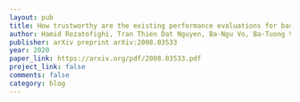 ```yaml
---
layout: pub
title: How trustworthy are the existing performance evaluations for basic vision tasks?
author: Hamid Rezatofighi, Tran Thien Dat Nguyen, Ba-Ngu Vo, Ba-Tuong Vo, Silvio Savarese, Ian Reid
publisher: arXiv preprint arXiv:2008.03533
year: 2020
paper_link: https://arxiv.org/pdf/2008.03533.pdf
project_link: false
comments: false
category: blog
---
```

